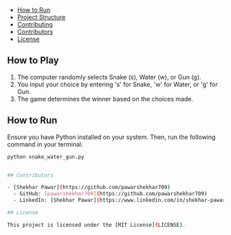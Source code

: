 
- [How to Run](#how-to-run)
- [Project Structure](#project-structure)
- [Contributing](#contributing)
- [Contributors](#contributors)
- [License](#license)

## How to Play
1. The computer randomly selects Snake (s), Water (w), or Gun (g).
2. You input your choice by entering 's' for Snake, 'w' for Water, or 'g' for Gun.
3. The game determines the winner based on the choices made.

## How to Run
Ensure you have Python installed on your system. Then, run the following command in your terminal:

```bash
python snake_water_gun.py


## Contributors

- [Shekhar Pawar](https://github.com/pawarshekhar709)
  - GitHub: [pawarshekhar709](https://github.com/pawarshekhar709)
  - LinkedIn: [Shekhar Pawar](https://www.linkedin.com/in/shekhar-pawar-80006a1a9/)

## License

This project is licensed under the [MIT License](LICENSE).
